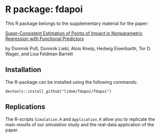 # R package: fdapoi

This R package belongs to the supplementary material for the paper: 

[Super-Consistent Estimation of Points of Impact in Nonparametric Regression with Functional Predictors](https://arxiv.org/abs/1905.09021)

by Dominik Poß, Dominik Liebl, Alois Kneip, Hedwig Eisenbarth, Tor D. Wager, and Lisa Feldman Barrett


## Installation

The R-package can be installed using the following commands:

`devtools::install_github("lidom/fdapoi/fdapoi")`

## Replications

The R-scripts `Simulation.R` and `Application.R` allow you to replicate the main results of our simulation study and the real-data application of the paper. 
